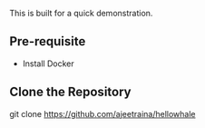 This is built for a quick demonstration.

## Pre-requisite
* Install Docker

## Clone the Repository
git clone https://github.com/ajeetraina/hellowhale

